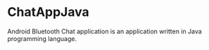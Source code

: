 # ChatAppJava
Android Bluetooth Chat application is an application written in Java programming language.
